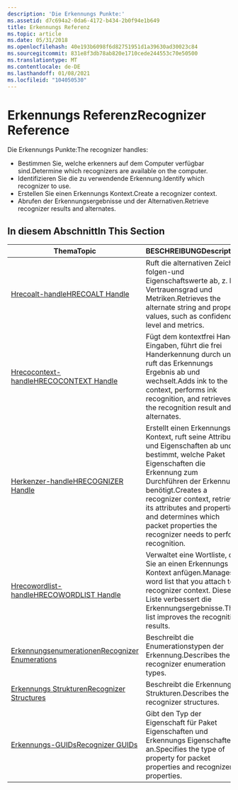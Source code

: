 ```yaml
---
description: 'Die Erkennungs Punkte:'
ms.assetid: d7c694a2-0da6-4172-b434-2b0f94e1b649
title: Erkennungs Referenz
ms.topic: article
ms.date: 05/31/2018
ms.openlocfilehash: 40e193b6098f6d82751951d1a39630ad30023c84
ms.sourcegitcommit: 831e8f3db78ab820e1710cede244553c70e50500
ms.translationtype: MT
ms.contentlocale: de-DE
ms.lasthandoff: 01/08/2021
ms.locfileid: "104050530"
---
```

# <a name="recognizer-reference"></a><span data-ttu-id="3ddc1-103">Erkennungs Referenz</span><span class="sxs-lookup"><span data-stu-id="3ddc1-103">Recognizer Reference</span></span>

<span data-ttu-id="3ddc1-104">Die Erkennungs Punkte:</span><span class="sxs-lookup"><span data-stu-id="3ddc1-104">The recognizer handles:</span></span>

-   <span data-ttu-id="3ddc1-105">Bestimmen Sie, welche erkenners auf dem Computer verfügbar sind.</span><span class="sxs-lookup"><span data-stu-id="3ddc1-105">Determine which recognizers are available on the computer.</span></span>
-   <span data-ttu-id="3ddc1-106">Identifizieren Sie die zu verwendende Erkennung.</span><span class="sxs-lookup"><span data-stu-id="3ddc1-106">Identify which recognizer to use.</span></span>
-   <span data-ttu-id="3ddc1-107">Erstellen Sie einen Erkennungs Kontext.</span><span class="sxs-lookup"><span data-stu-id="3ddc1-107">Create a recognizer context.</span></span>
-   <span data-ttu-id="3ddc1-108">Abrufen der Erkennungsergebnisse und der Alternativen.</span><span class="sxs-lookup"><span data-stu-id="3ddc1-108">Retrieve recognizer results and alternates.</span></span>

## <a name="in-this-section"></a><span data-ttu-id="3ddc1-109">In diesem Abschnitt</span><span class="sxs-lookup"><span data-stu-id="3ddc1-109">In This Section</span></span>



| <span data-ttu-id="3ddc1-110">Thema</span><span class="sxs-lookup"><span data-stu-id="3ddc1-110">Topic</span></span>                                                      | <span data-ttu-id="3ddc1-111">BESCHREIBUNG</span><span class="sxs-lookup"><span data-stu-id="3ddc1-111">Description</span></span>                                                                                                                                                           |
|------------------------------------------------------------|-----------------------------------------------------------------------------------------------------------------------------------------------------------------------|
| [<span data-ttu-id="3ddc1-112">Hrecoalt-handle</span><span class="sxs-lookup"><span data-stu-id="3ddc1-112">HRECOALT Handle</span></span>](hrecoalt-handle.md)                     | <span data-ttu-id="3ddc1-113">Ruft die alternativen Zeichen folgen-und Eigenschaftswerte ab, z. b. Vertrauensgrad und Metriken.</span><span class="sxs-lookup"><span data-stu-id="3ddc1-113">Retrieves the alternate string and property values, such as confidence level and metrics.</span></span><br/>                                                                  |
| [<span data-ttu-id="3ddc1-114">Hrecocontext-handle</span><span class="sxs-lookup"><span data-stu-id="3ddc1-114">HRECOCONTEXT Handle</span></span>](hrecocontext-handle.md)             | <span data-ttu-id="3ddc1-115">Fügt dem kontextfrei Hand Eingaben, führt die frei Handerkennung durch und ruft das Erkennungs Ergebnis ab und wechselt.</span><span class="sxs-lookup"><span data-stu-id="3ddc1-115">Adds ink to the context, performs ink recognition, and retrieves the recognition result and alternates.</span></span><br/>                                                    |
| [<span data-ttu-id="3ddc1-116">Herkenzer-handle</span><span class="sxs-lookup"><span data-stu-id="3ddc1-116">HRECOGNIZER Handle</span></span>](hrecognizer-handle.md)               | <span data-ttu-id="3ddc1-117">Erstellt einen Erkennungs Kontext, ruft seine Attribute und Eigenschaften ab und bestimmt, welche Paket Eigenschaften die Erkennung zum Durchführen der Erkennung benötigt.</span><span class="sxs-lookup"><span data-stu-id="3ddc1-117">Creates a recognizer context, retrieves its attributes and properties, and determines which packet properties the recognizer needs to perform recognition.</span></span><br/> |
| [<span data-ttu-id="3ddc1-118">Hrecowordlist-handle</span><span class="sxs-lookup"><span data-stu-id="3ddc1-118">HRECOWORDLIST Handle</span></span>](hrecowordlist-handle.md)           | <span data-ttu-id="3ddc1-119">Verwaltet eine Wortliste, die Sie an einen Erkennungs Kontext anfügen.</span><span class="sxs-lookup"><span data-stu-id="3ddc1-119">Manages a word list that you attach to a recognizer context.</span></span> <span data-ttu-id="3ddc1-120">Diese Liste verbessert die Erkennungsergebnisse.</span><span class="sxs-lookup"><span data-stu-id="3ddc1-120">This list improves the recognition results.</span></span><br/>                                                   |
| [<span data-ttu-id="3ddc1-121">Erkennungsenumerationen</span><span class="sxs-lookup"><span data-stu-id="3ddc1-121">Recognizer Enumerations</span></span>](recognizer-api-enumerations.md) | <span data-ttu-id="3ddc1-122">Beschreibt die Enumerationstypen der Erkennung.</span><span class="sxs-lookup"><span data-stu-id="3ddc1-122">Describes the recognizer enumeration types.</span></span><br/>                                                                                                                |
| [<span data-ttu-id="3ddc1-123">Erkennungs Strukturen</span><span class="sxs-lookup"><span data-stu-id="3ddc1-123">Recognizer Structures</span></span>](recognizer-api-structures.md)     | <span data-ttu-id="3ddc1-124">Beschreibt die Erkennungs Strukturen.</span><span class="sxs-lookup"><span data-stu-id="3ddc1-124">Describes the recognizer structures.</span></span><br/>                                                                                                                       |
| [<span data-ttu-id="3ddc1-125">Erkennungs-GUIDs</span><span class="sxs-lookup"><span data-stu-id="3ddc1-125">Recognizer GUIDs</span></span>](recognizer-guids.md)                   | <span data-ttu-id="3ddc1-126">Gibt den Typ der Eigenschaft für Paket Eigenschaften und Erkennungs Eigenschaften an.</span><span class="sxs-lookup"><span data-stu-id="3ddc1-126">Specifies the type of property for packet properties and recognizer properties.</span></span><br/>                                                                            |



 

 

 




